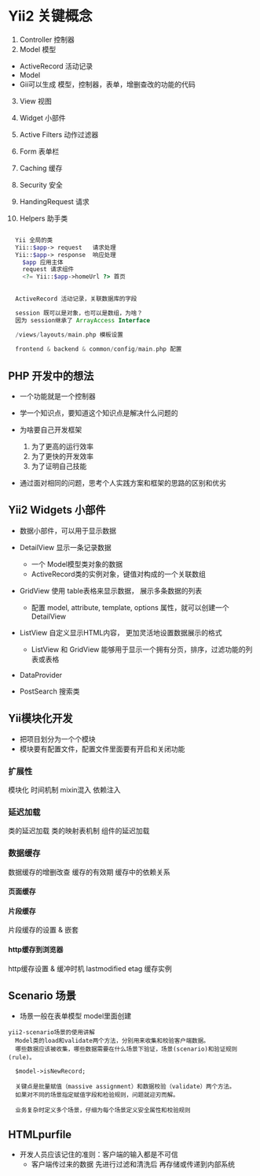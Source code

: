 # Yii2 关键概念

1. Controller 控制器
2. Model 模型
  * ActiveRecord 活动记录
  * Model
  * Gii可以生成 模型，控制器，表单，增删查改的功能的代码

3. View 视图

4. Widget 小部件
5. Active Filters 动作过滤器
6. Form 表单栏

7. Caching 缓存
8. Security 安全
9. HandingRequest 请求
10. Helpers 助手类

```php

  Yii 全局的类
  Yii::$app-> request   请求处理
  Yii::$app-> response  响应处理
    $app 应用主体
    request 请求组件
    <?= Yii::$app->homeUrl ?> 首页
    
    
  ActiveRecord 活动记录，关联数据库的字段

  session 既可以是对象，也可以是数组，为啥？
  因为 session继承了 ArrayAccess Interface
  
  /views/layouts/main.php 模板设置

  frontend & backend & common/config/main.php 配置


```



## PHP 开发中的想法
* 一个功能就是一个控制器
* 学一个知识点，要知道这个知识点是解决什么问题的
* 为啥要自己开发框架
  1. 为了更高的运行效率
  2. 为了更快的开发效率
  3. 为了证明自己技能

* 通过面对相同的问题，思考个人实践方案和框架的思路的区别和优劣



## Yii2 Widgets 小部件

* 数据小部件，可以用于显示数据

* DetailView 显示一条记录数据
  * 一个 Model模型类对象的数据
  * ActiveRecord类的实例对象，键值对构成的一个关联数组

* GridView 使用 table表格来显示数据， 展示多条数据的列表
  * 配置 model, attribute, template, options 属性，就可以创建一个 DetailView

* ListView 自定义显示HTML内容， 更加灵活地设置数据展示的格式
  * ListView 和 GridView 能够用于显示一个拥有分页，排序，过滤功能的列表或表格

* DataProvider
* PostSearch 搜索类



## Yii模块化开发
* 把项目划分为一个个模块
* 模块要有配置文件，配置文件里面要有开启和关闭功能



### 扩展性
  模块化
  时间机制
  mixin混入
  依赖注入



### 延迟加载
  类的延迟加载
  类的映射表机制
  组件的延迟加载

### 数据缓存
  数据缓存的增删改查
  缓存的有效期
  缓存中的依赖关系


#### 页面缓存


#### 片段缓存
  片段缓存的设置 & 嵌套


#### http缓存到浏览器
  http缓存设置 & 缓冲时机
  lastmodified
  etag
  缓存实例


## Scenario 场景
* 场景一般在表单模型 model里面创建

```
yii2-scenario场景的使用讲解
  Model类的load和validate两个方法，分别用来收集和校验客户端数据。
  哪些数据应该被收集，哪些数据需要在什么场景下验证，场景(scenario)和验证规则(rule)。

  $model->isNewRecord;

  关键点是批量赋值（massive assignment）和数据校验（validate）两个方法。
  如果对不同的场景指定赋值字段和检验规则，问题就迎刃而解。

  业务复杂时定义多个场景，仔细为每个场景定义安全属性和校验规则
```


## HTMLpurfile
* 开发人员应该记住的准则：客户端的输入都是不可信
  * 客户端传过来的数据 先进行过滤和清洗后 再存储或传递到内部系统



